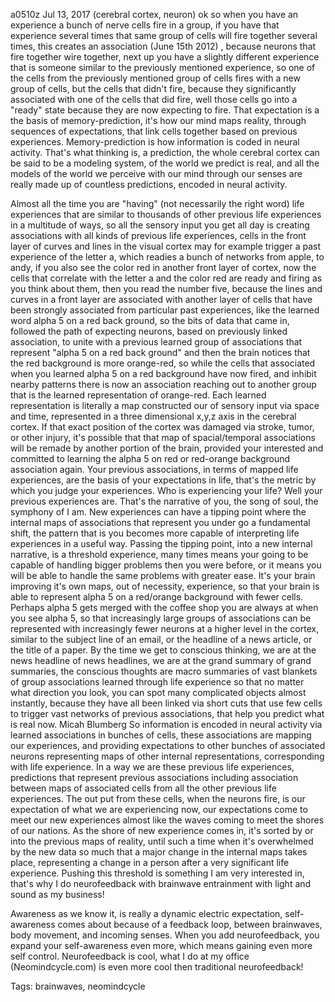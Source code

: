 a0510z
Jul 13, 2017
(cerebral cortex, neuron)
ok so when you have an experience a bunch of nerve cells fire in a group, if you have that experience several times that same group of cells will fire together several times, this creates an association
(June 15th 2012)
, because neurons that fire together wire together, next up you have a slightly different experience that is someone similar to the previously mentioned experience, so one of the cells from the previously mentioned group of cells fires with a new group of cells, but the cells that didn't fire, because they significantly associated with one of the cells that did fire, well those cells go into a "ready" state because they are now expecting to fire. That expectation is a the basis of memory-prediction, it's how our mind maps reality, through sequences of expectations, that link cells together based on previous experiences. Memory-prediction is how information is coded in neural activity. That's what thinking is, a prediction, the whole cerebral cortex can be said to be a modeling system, of the world we predict is real, and all the models of the world we perceive with our mind through our senses are really made up of countless predictions, encoded in neural activity.

Almost all the time you are "having" (not necessarily the right word) life experiences that are similar to thousands of other previous life experiences in a multitude of ways, so all the sensory input you get all day is creating associations with all kinds of previous life experiences, cells in the front layer of curves and lines in the visual cortex may for example trigger a past experience of the letter a, which readies a bunch of networks from apple, to andy, if you also see the color red in another front layer of cortex, now the cells that correlate with the letter a and the color red are ready and firing as you think about them, then you read the number five, because the lines and curves in a front layer are associated with another layer of cells that have been strongly associated from particular past experiences, like the learned word alpha 5 on a red back ground, so the bits of data that came in, followed the path of expecting neurons, based on previously linked association, to unite with a previous learned group of associations that represent "alpha 5 on a red back ground" and then the brain notices that the red background is more orange-red, so while the cells that associated when you learned alpha 5 on a red background have now fired, and inhibit nearby patterns there is now an association reaching out to another group that is the learned representation of orange-red. Each learned representation is literally a map constructed our of sensory input via space and time, represented in a three dimensional x,y,z axis in the cerebral cortex. If that exact position of the cortex was damaged via stroke, tumor, or other injury, it's possible that that map of spacial/temporal associations will be remade by another portion of the brain, provided your interested and committed to learning the alpha 5 on red or red-orange background association again. Your previous associations, in terms of mapped life experiences, are the basis of your expectations in life, that's the metric by which you judge your experiences. Who is experiencing your life? Well your previous experiences are. That's the narrative of you, the song of soul, the symphony of I am. New experiences can have a tipping point where the internal maps of associations that represent you under go a fundamental shift, the pattern that is you becomes more capable of interpreting life experiences in a useful way. Passing the tipping point, into a new internal narrative, is a threshold experience, many times means your going to be capable of handling bigger problems then you were before, or it means you will be able to handle the same problems with greater ease. It's your brain improving it's own maps, out of necessity, experience, so that your brain is able to represent alpha 5 on a red/orange background with fewer cells. Perhaps alpha 5 gets merged with the coffee shop you are always at when you see alpha 5, so that increasingly large groups of associations can be represented with increasingly fewer neurons at a higher level in the cortex, similar to the subject line of an email, or the headline of a news article, or the title of a paper. By the time we get to conscious thinking, we are at the news headline of news headlines, we are at the grand summary of grand summaries, the conscious thoughts are macro summaries of vast blankets of group associations learned through life experience so that no matter what direction you look, you can spot many complicated objects almost instantly, because they have all been linked via short cuts that use few cells to trigger vast networks of previous associations, that help you predict what is real now. 
Micah Blumberg So information is encoded in neural activity via learned associations in bunches of cells, these associations are mapping our experiences, and providing expectations to other bunches of associated neurons representing maps of other internal representations, corresponding with life experience. In a way we are these previous life experiences, predictions that represent previous associations including association between maps of associated cells from all the other previous life experiences. The out put from these cells, when the neurons fire, is our expectation of what we are experiencing now, our expectations come to meet our new experiences almost like the waves coming to meet the shores of our nations. As the shore of new experience comes in, it's sorted by or into the previous maps of reality, until such a time when it's overwhelmed by the new data so much that a major change in the internal maps takes place, representing a change in a person after a very significant life experience. Pushing this threshold is something I am very interested in, that's why I do neurofeedback with brainwave entrainment with light and sound as my business!

Awareness as we know it, is really a dynamic electric expectation, self-awareness comes about because of a feedback loop, between brainwaves, body movement, and incoming senses. When you add neurofeedback, you expand your self-awareness even more, which means gaining even more self control. Neurofeedback is cool, what I do at my office (Neomindcycle.com) is even more cool then traditional neurofeedback!

Tags:
  brainwaves, neomindcycle

